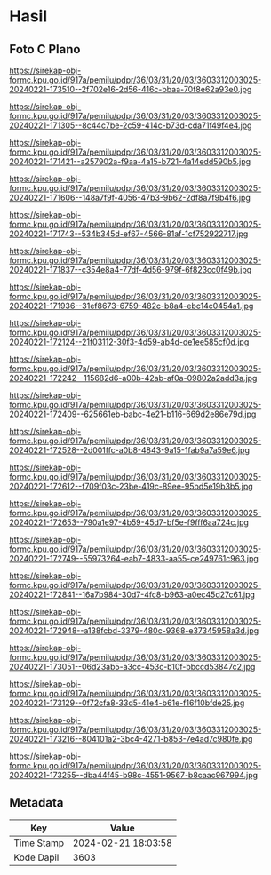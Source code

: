 # Hasil

## Foto C Plano

https://sirekap-obj-formc.kpu.go.id/917a/pemilu/pdpr/36/03/31/20/03/3603312003025-20240221-173510--2f702e16-2d56-416c-bbaa-70f8e62a93e0.jpg

https://sirekap-obj-formc.kpu.go.id/917a/pemilu/pdpr/36/03/31/20/03/3603312003025-20240221-171305--8c44c7be-2c59-414c-b73d-cda71f49f4e4.jpg

https://sirekap-obj-formc.kpu.go.id/917a/pemilu/pdpr/36/03/31/20/03/3603312003025-20240221-171421--a257902a-f9aa-4a15-b721-4a14edd590b5.jpg

https://sirekap-obj-formc.kpu.go.id/917a/pemilu/pdpr/36/03/31/20/03/3603312003025-20240221-171606--148a7f9f-4056-47b3-9b62-2df8a7f9b4f6.jpg

https://sirekap-obj-formc.kpu.go.id/917a/pemilu/pdpr/36/03/31/20/03/3603312003025-20240221-171743--534b345d-ef67-4566-81af-1cf752922717.jpg

https://sirekap-obj-formc.kpu.go.id/917a/pemilu/pdpr/36/03/31/20/03/3603312003025-20240221-171837--c354e8a4-77df-4d56-979f-6f823cc0f49b.jpg

https://sirekap-obj-formc.kpu.go.id/917a/pemilu/pdpr/36/03/31/20/03/3603312003025-20240221-171936--31ef8673-6759-482c-b8a4-ebc14c0454a1.jpg

https://sirekap-obj-formc.kpu.go.id/917a/pemilu/pdpr/36/03/31/20/03/3603312003025-20240221-172124--21f03112-30f3-4d59-ab4d-de1ee585cf0d.jpg

https://sirekap-obj-formc.kpu.go.id/917a/pemilu/pdpr/36/03/31/20/03/3603312003025-20240221-172242--115682d6-a00b-42ab-af0a-09802a2add3a.jpg

https://sirekap-obj-formc.kpu.go.id/917a/pemilu/pdpr/36/03/31/20/03/3603312003025-20240221-172409--625661eb-babc-4e21-b116-669d2e86e79d.jpg

https://sirekap-obj-formc.kpu.go.id/917a/pemilu/pdpr/36/03/31/20/03/3603312003025-20240221-172528--2d001ffc-a0b8-4843-9a15-1fab9a7a59e6.jpg

https://sirekap-obj-formc.kpu.go.id/917a/pemilu/pdpr/36/03/31/20/03/3603312003025-20240221-172612--f709f03c-23be-419c-89ee-95bd5e19b3b5.jpg

https://sirekap-obj-formc.kpu.go.id/917a/pemilu/pdpr/36/03/31/20/03/3603312003025-20240221-172653--790a1e97-4b59-45d7-bf5e-f9fff6aa724c.jpg

https://sirekap-obj-formc.kpu.go.id/917a/pemilu/pdpr/36/03/31/20/03/3603312003025-20240221-172749--55973264-eab7-4833-aa55-ce249761c963.jpg

https://sirekap-obj-formc.kpu.go.id/917a/pemilu/pdpr/36/03/31/20/03/3603312003025-20240221-172841--16a7b984-30d7-4fc8-b963-a0ec45d27c61.jpg

https://sirekap-obj-formc.kpu.go.id/917a/pemilu/pdpr/36/03/31/20/03/3603312003025-20240221-172948--a138fcbd-3379-480c-9368-e37345958a3d.jpg

https://sirekap-obj-formc.kpu.go.id/917a/pemilu/pdpr/36/03/31/20/03/3603312003025-20240221-173051--06d23ab5-a3cc-453c-b10f-bbccd53847c2.jpg

https://sirekap-obj-formc.kpu.go.id/917a/pemilu/pdpr/36/03/31/20/03/3603312003025-20240221-173129--0f72cfa8-33d5-41e4-b61e-f16f10bfde25.jpg

https://sirekap-obj-formc.kpu.go.id/917a/pemilu/pdpr/36/03/31/20/03/3603312003025-20240221-173216--804101a2-3bc4-4271-b853-7e4ad7c980fe.jpg

https://sirekap-obj-formc.kpu.go.id/917a/pemilu/pdpr/36/03/31/20/03/3603312003025-20240221-173255--dba44f45-b98c-4551-9567-b8caac967994.jpg


## Metadata

| Key        | Value               |
| ---------- | ------------------- |
| Time Stamp | 2024-02-21 18:03:58 |
| Kode Dapil | 3603                |



